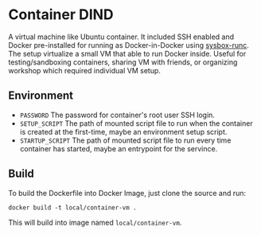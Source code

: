 # Container DIND

A virtual machine like Ubuntu container. It included SSH enabled and Docker pre-installed for running as Docker-in-Docker using [sysbox-runc](https://github.com/nestybox/sysbox/). The setup virtualize a small VM that able to run Docker inside. Useful for testing/sandboxing containers, sharing VM with friends, or organizing workshop which required individual VM setup.

## Environment

- `PASSWORD` The password for container's root user SSH login.
- `SETUP_SCRIPT` The path of mounted script file to run when the container is created at the first-time, maybe an environment setup script.
- `STARTUP_SCRIPT` The path of mounted script file to run every time container has started, maybe an entrypoint for the servince.

## Build

To build the Dockerfile into Docker Image, just clone the source and run:

```shell
docker build -t local/container-vm .
```

This will build into image named `local/container-vm`.
